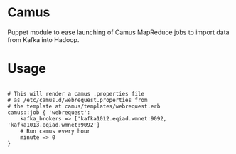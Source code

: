 # Camus

Puppet module to ease launching of Camus MapReduce jobs to import data
from Kafka into Hadoop.

# Usage

```puppet

# This will render a camus .properties file
# as /etc/camus.d/webrequest.properties from
# the template at camus/templates/webrequest.erb
camus::job { 'webrequest':
    kafka_brokers => ['kafka1012.eqiad.wmnet:9092, 'kafka1013.eqiad.wmnet:9092']
    # Run camus every hour
    minute => 0
}


```
